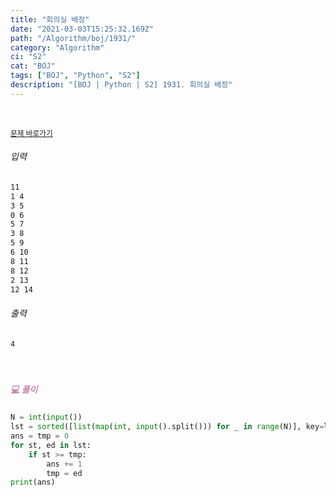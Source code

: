 ```yaml
---
title: "회의실 배정"
date: "2021-03-03T15:25:32.169Z"
path: "/Algorithm/boj/1931/"
category: "Algorithm"
ci: "S2"
cat: "BOJ"
tags: ["BOJ", "Python", "S2"]
description: "[BOJ | Python | S2] 1931. 회의실 배정"
---
```


<br />

<a href="https://www.acmicpc.net/problem/1931"><small>문제 바로가기</small></a>

###### 입력

```sh
11
1 4
3 5
0 6
5 7
3 8
5 9
6 10
8 11
8 12
2 13
12 14
```

###### 출력

```sh
4
```

<br />

##### <h5 style="color:#C587AE;">💻 풀이</h5>

```python
N = int(input())
lst = sorted([list(map(int, input().split())) for _ in range(N)], key=lambda x:(x[1], x[0]))
ans = tmp = 0
for st, ed in lst:
    if st >= tmp:
        ans += 1
        tmp = ed
print(ans)
```



